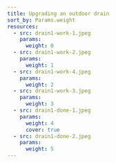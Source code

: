 ```yaml
---
title: Upgrading an outdoor drain
sort_by: Params.weight
resources:
  - src: drain1-work-1.jpeg
    params:
      weight: 0
  - src: drain1-work-2.jpeg
    params:
      weight: 1
  - src: drain1-work-4.jpeg
    params:
      weight: 2
  - src: drain1-work-3.jpeg
    params:
      weight: 3
  - src: drain1-done-1.jpeg
    params:
      weight: 4
      cover: true
  - src: drain1-done-2.jpeg
    params:
      weight: 5
---
```


